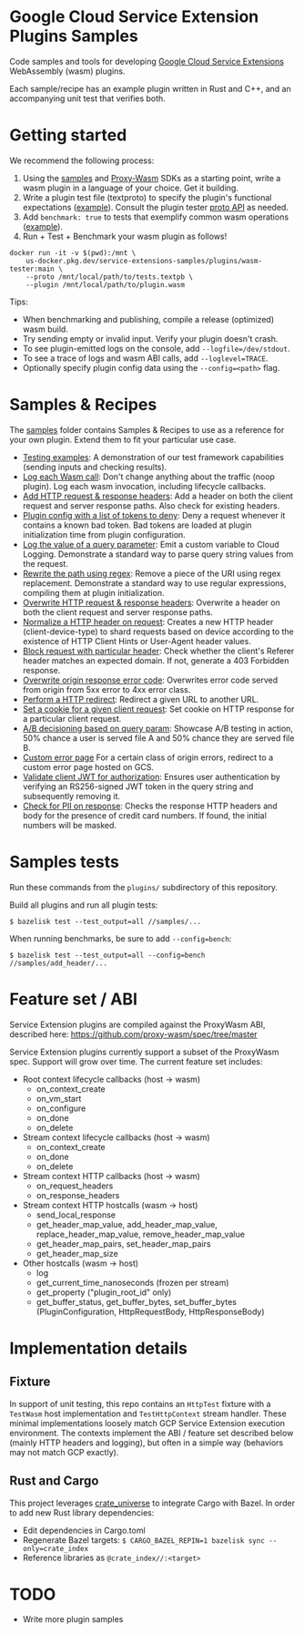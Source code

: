 # Google Cloud Service Extension Plugins Samples

Code samples and tools for developing
[Google Cloud Service Extensions](https://cloud.google.com/service-extensions/)
WebAssembly (wasm) plugins.

Each sample/recipe has an example plugin written in Rust and C++, and an
accompanying unit test that verifies both.

# Getting started

We recommend the following process:

1.  Using the [samples](samples/) and
    [Proxy-Wasm](https://github.com/proxy-wasm) SDKs as a starting point, write
    a wasm plugin in a language of your choice. Get it building.
1.  Write a plugin test file (textproto) to specify the plugin's functional
    expectations ([example](samples/testing/tests.textpb)). Consult the plugin
    tester [proto API](test/runner.proto) as needed.
1.  Add `benchmark: true` to tests that exemplify common wasm operations
    ([example](samples/add_header/tests.textpb)).
1.  Run + Test + Benchmark your wasm plugin as follows!

```
docker run -it -v $(pwd):/mnt \
    us-docker.pkg.dev/service-extensions-samples/plugins/wasm-tester:main \
    --proto /mnt/local/path/to/tests.textpb \
    --plugin /mnt/local/path/to/plugin.wasm
```

Tips:

-   When benchmarking and publishing, compile a release (optimized) wasm build.
-   Try sending empty or invalid input. Verify your plugin doesn't crash.
-   To see plugin-emitted logs on the console, add `--logfile=/dev/stdout`.
-   To see a trace of logs and wasm ABI calls, add `--loglevel=TRACE`.
-   Optionally specify plugin config data using the `--config=<path>` flag.

# Samples & Recipes

The [samples](samples/) folder contains Samples & Recipes to use as a reference
for your own plugin. Extend them to fit your particular use case.

*   [Testing examples](samples/testing): A demonstration of our test framework
    capabilities (sending inputs and checking results).
*   [Log each Wasm call](samples/noop_logs): Don't change anything about the
    traffic (noop plugin). Log each wasm invocation, including lifecycle
    callbacks.
*   [Add HTTP request & response headers](samples/add_header): Add a header on
    both the client request and server response paths. Also check for existing
    headers.
*   [Plugin config with a list of tokens to deny](samples/config_denylist): Deny
    a request whenever it contains a known bad token. Bad tokens are loaded at
    plugin initialization time from plugin configuration.
*   [Log the value of a query parameter](samples/query_log): Emit a custom
    variable to Cloud Logging. Demonstrate a standard way to parse query string
    values from the request.
*   [Rewrite the path using regex](samples/regex_rewrite): Remove a piece of the
    URI using regex replacement. Demonstrate a standard way to use regular
    expressions, compiling them at plugin initialization.
*   [Overwrite HTTP request & response headers](samples/overwrite_header):
    Overwrite a header on both the client request and server response paths.
*   [Normalize a HTTP header on request](samples/normalize_header): Creates a new
    HTTP header (client-device-type) to shard requests based on device according
    to the existence of HTTP Client Hints or User-Agent header values.
*   [Block request with particular header](samples/block_request): Check whether
    the client's Referer header matches an expected domain. If not, generate a 403
    Forbidden response.
*   [Overwrite origin response error code](samples/overwrite_errcode): Overwrites
    error code served from origin from 5xx error to 4xx error class.
*   [Perform a HTTP redirect](samples/redirect): Redirect a given URL to another URL.
*   [Set a cookie for a given client request](samples/set_cookie): Set cookie on
    HTTP response for a particular client request.
*   [A/B decisioning based on query param](samples/ab_testing): Showcase A/B testing
    in action, 50% chance a user is served file A and 50% chance they are
    served file B.
*   [Custom error page](samples/add_custom_response) For a certain class of origin
    errors, redirect to a custom error page hosted on GCS.
*   [Validate client JWT for authorization](samples/jwt_auth): Ensures user
    authentication by verifying an RS256-signed JWT token in the query string
    and subsequently removing it.
*   [Check for PII on response](samples/check_pii): Checks the response HTTP
    headers and body for the presence of credit card numbers. If found, the
    initial numbers will be masked.

# Samples tests

Run these commands from the `plugins/` subdirectory of this repository.

Build all plugins and run all plugin tests:

`$ bazelisk test --test_output=all //samples/...`

When running benchmarks, be sure to add `--config=bench`:

`$ bazelisk test --test_output=all --config=bench //samples/add_header/...`

# Feature set / ABI

Service Extension plugins are compiled against the ProxyWasm ABI, described
here: https://github.com/proxy-wasm/spec/tree/master

Service Extension plugins currently support a subset of the ProxyWasm spec.
Support will grow over time. The current feature set includes:

*   Root context lifecycle callbacks (host -> wasm)
    *   on_context_create
    *   on_vm_start
    *   on_configure
    *   on_done
    *   on_delete
*   Stream context lifecycle callbacks (host -> wasm)
    *   on_context_create
    *   on_done
    *   on_delete
*   Stream context HTTP callbacks (host -> wasm)
    *   on_request_headers
    *   on_response_headers
*   Stream context HTTP hostcalls (wasm -> host)
    *   send_local_response
    *   get_header_map_value, add_header_map_value, replace_header_map_value,
        remove_header_map_value
    *   get_header_map_pairs, set_header_map_pairs
    *   get_header_map_size
*   Other hostcalls (wasm -> host)
    *   log
    *   get_current_time_nanoseconds (frozen per stream)
    *   get_property ("plugin_root_id" only)
    *   get_buffer_status, get_buffer_bytes, set_buffer_bytes
        (PluginConfiguration, HttpRequestBody, HttpResponseBody)

# Implementation details

## Fixture

In support of unit testing, this repo contains an `HttpTest` fixture with a
`TestWasm` host implementation and `TestHttpContext` stream handler. These
minimal implementations loosely match GCP Service Extension execution
environment. The contexts implement the ABI / feature set described below
(mainly HTTP headers and logging), but often in a simple way (behaviors may not
match GCP exactly).

## Rust and Cargo

This project leverages
[crate_universe](http://bazelbuild.github.io/rules_rust/crate_universe.html) to
integrate Cargo with Bazel. In order to add new Rust library dependencies:

*   Edit dependencies in Cargo.toml
*   Regenerate Bazel targets: `$ CARGO_BAZEL_REPIN=1 bazelisk sync
    --only=crate_index`
*   Reference libraries as `@crate_index//:<target>`

# TODO

*   Write more plugin samples
